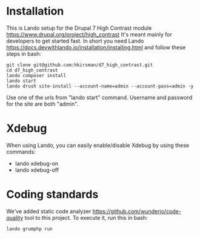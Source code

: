 # Installation

This is Lando setup for the Drupal 7 High Contrast module https://www.drupal.org/project/high_contrast
It's meant mainly for developers to get started fast. In short you need Lando
https://docs.devwithlando.io/installation/installing.html and follow these steps in bash:

    git clone git@github.com:hkirsman/d7_high_contrast.git
    cd d7_high_contrast
    lando composer install
    lando start
    lando drush site-install --account-name=admin --account-pass=admin -y

Use one of the urls from "lando start" command. Username and password for the site are both "admin".

# Xdebug

When using Lando, you can easily enable/disable Xdebug by using these commands:
 - lando xdebug-on
 - lando xdebug-off

# Coding standards

We've added static code analyzer https://github.com/wunderio/code-quality tool
to this project. To execute it, run this in bash:

    lando grumphp run
